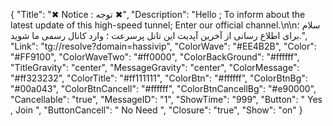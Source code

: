 {
"Title": "✖  Notice   :   توجه  ✖",
"Description": "Hello ;  To inform about the latest update of this high-speed tunnel;  Enter our official channel.\n\nسلام ؛ برای اطلاع رسانی از آخرین آپدیت این تانل پرسرعت ؛ وارد کانال رسمی ما شوید.",
"Link": "tg://resolve?domain=hassivip",
"ColorWave": "#EE4B2B",
"Color": "#FF9100",
"ColorWaveTwo": "#ff0000",
"ColorBackGround": "#ffffff",
"TitleGravity": "center",
"MessageGravity": "center",
"ColorMessage": "#ff323232",
"ColorTitle": "#ff111111",
"ColorBtn": "#ffffff",
"ColorBtnBg": "#00a043",
"ColorBtnCancell": "#ffffff",
"ColorBtnCancellBg": "#e90000",
"Cancellable": "true",
"MessageID": "1",
"ShowTime": "999",
"Button": " Yes , Join  ",
"ButtonCancell": " No Need ",
"Closure": "true",
"Show": "on"
}
